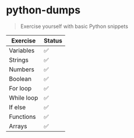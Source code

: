 # python-dumps
> Exercise yourself with basic Python snippets

| Exercise       | Status             |
| -------------- | ---------          |
| Variables      | :white_check_mark: |
| Strings        | :white_check_mark: |
| Numbers        | :white_check_mark: |
| Boolean        | :white_check_mark: |
| For loop       | :white_check_mark: |
| While loop     | :white_check_mark: |
| If else        | :white_check_mark: |
| Functions      | :white_check_mark: |
| Arrays         | :white_check_mark: |